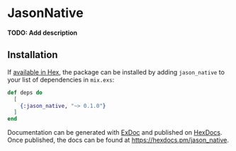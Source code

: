 # JasonNative

**TODO: Add description**

## Installation

If [available in Hex](https://hex.pm/docs/publish), the package can be installed
by adding `jason_native` to your list of dependencies in `mix.exs`:

```elixir
def deps do
  [
    {:jason_native, "~> 0.1.0"}
  ]
end
```

Documentation can be generated with [ExDoc](https://github.com/elixir-lang/ex_doc)
and published on [HexDocs](https://hexdocs.pm). Once published, the docs can
be found at <https://hexdocs.pm/jason_native>.

